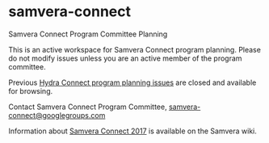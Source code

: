 # samvera-connect
Samvera Connect Program Committee Planning

This is an active workspace for Samvera Connect program planning. Please do not modify issues unless you are an active member of the program committee.

Previous [Hydra Connect program planning issues](https://github.com/samvera-labs/samvera-connect/issues?q=is%3Aissue+is%3Aclosed) are closed and available for browsing.

Contact Samvera Connect Program Committee, <samvera-connect@googlegroups.com>

Information about [Samvera Connect 2017](https://wiki.duraspace.org/display/samvera/Samvera+Connect+2017) is available on the Samvera wiki.
